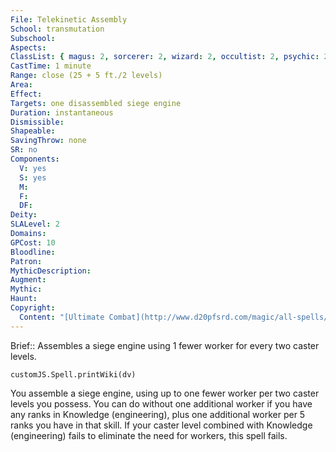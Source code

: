 ```yaml
---
File: Telekinetic Assembly
School: transmutation
Subschool: 
Aspects: 
ClassList: { magus: 2, sorcerer: 2, wizard: 2, occultist: 2, psychic: 2 }
CastTime: 1 minute
Range: close (25 + 5 ft./2 levels)
Area: 
Effect: 
Targets: one disassembled siege engine
Duration: instantaneous
Dismissible: 
Shapeable: 
SavingThrow: none
SR: no
Components:
  V: yes
  S: yes
  M: 
  F: 
  DF: 
Deity: 
SLALevel: 2
Domains: 
GPCost: 10
Bloodline: 
Patron: 
MythicDescription: 
Augment: 
Mythic: 
Haunt: 
Copyright:
  Content: "[Ultimate Combat](http://www.d20pfsrd.com/magic/all-spells/t/telekinetic-assembly)"
---
```

Brief:: Assembles a siege engine using 1 fewer worker for every two caster levels.

```dataviewjs
customJS.Spell.printWiki(dv)
```

You assemble a siege engine, using up to one fewer worker per two caster levels you possess. You can do without one additional worker if you have any ranks in Knowledge (engineering), plus one additional worker per 5 ranks you have in that skill. If your  caster level combined with Knowledge (engineering) fails to eliminate the need for workers, this spell fails.
